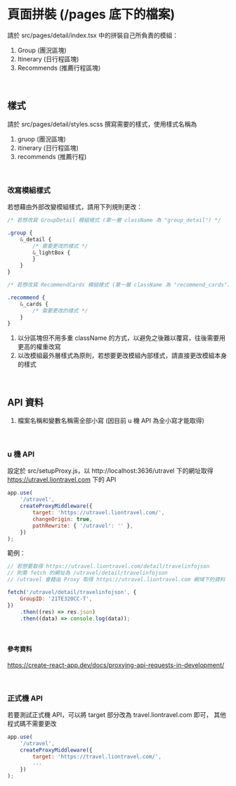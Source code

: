 # 頁面拼裝 (/pages 底下的檔案)

請於 src/pages/detail/index.tsx 中的拼裝自己所負責的模組：

1. Group (團況區塊)
2. Itinerary (日行程區塊)
3. Recommends (推薦行程區塊)

&nbsp;

## 樣式

請於 src/pages/detail/styles.scss 撰寫需要的樣式，使用樣式名稱為

1. gruop (團況區塊)
2. itinerary (日行程區塊)
3. recommends (推薦行程)

&nbsp;

### 改寫模組樣式

若想藉由外部改變模組樣式，請用下列規則更改：

```css
/* 若想改寫 GroupDetail 模組樣式 (第一層 className 為 "group_detail") */

.group {
    &_detail {
        /* 需要更改的樣式 */
        &_lightBox {
        }
    }
}

/* 若想改寫 RecommendCards 模組樣式 (第一層 className 為 "recommend_cards") */

.recommend {
    &_cards {
        /* 需要更改的樣式 */
    }
}
```

1. 以分區塊但不用多重 className 的方式，以避免之後難以覆寫，往後需要用更高的權重改寫
2. 以改模組最外層樣式為原則，若想要更改模組內部樣式，請直接更改模組本身的樣式

&nbsp;

## API 資料

1. 檔案名稱和變數名稱需全部小寫 (因目前 u 機 API 為全小寫才能取得)

&nbsp;
&nbsp;

### u 機 API

設定於 src/setupProxy.js，以 http://localhost:3636/utravel 下的網址取得 https://utravel.liontravel.com 下的 API

```js
app.use(
    '/utravel',
    createProxyMiddleware({
        target: 'https://utravel.liontravel.com/',
        changeOrigin: true,
        pathRewrite: { '/utravel': '' },
    })
);
```

範例：

```js
// 若想要取得 https://utravel.liontravel.com/detail/travelinfojson
// 則需 fetch 的網址為 /utravel/detail/travelinfojson
// /utravel 會藉由 Proxy 取得 https://utravel.liontravel.com 網域下的資料

fetch('/utravel/detail/travelinfojson', {
    GroupID: '21TE320CC-T',
})
    .then((res) => res.json)
    .then((data) => console.log(data));
```

&nbsp;

#### 參考資料

https://create-react-app.dev/docs/proxying-api-requests-in-development/

&nbsp;
&nbsp;

### 正式機 API

若要測試正式機 API，可以將 target 部分改為 travel.liontravel.com 即可，
其他程式碼不需要更改

```js
app.use(
    '/utravel',
    createProxyMiddleware({
        target: 'https://travel.liontravel.com/',
        ...
    })
);
```
